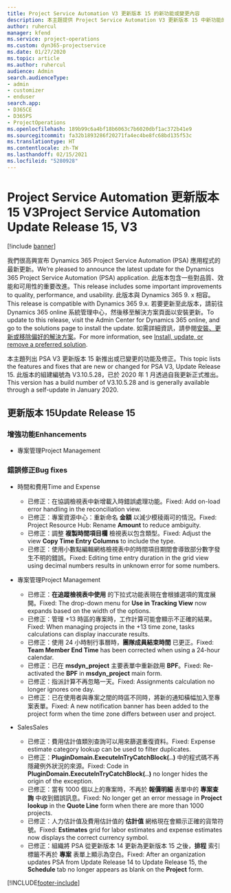 ```yaml
---
title: Project Service Automation V3 更新版本 15 的新功能或變更內容
description: 本主題提供 Project Service Automation V3 更新版本 15 中新功能的相關資訊。
author: ruhercul
manager: kfend
ms.service: project-operations
ms.custom: dyn365-projectservice
ms.date: 01/27/2020
ms.topic: article
ms.author: ruhercul
audience: Admin
search.audienceType:
- admin
- customizer
- enduser
search.app:
- D365CE
- D365PS
- ProjectOperations
ms.openlocfilehash: 189b99c6a4bf18b6063c7b6020dbf1ac372b41e9
ms.sourcegitcommit: fa32b1893286f20271fa4ec4be8fc68bd135f53c
ms.translationtype: HT
ms.contentlocale: zh-TW
ms.lasthandoff: 02/15/2021
ms.locfileid: "5280928"
---
```

# <a name="project-service-automation-update-release-15-v3"></a><span data-ttu-id="12a36-103">Project Service Automation 更新版本 15 V3</span><span class="sxs-lookup"><span data-stu-id="12a36-103">Project Service Automation Update Release 15, V3</span></span>

[!include [banner](../includes/psa-now-project-operations.md)]

<span data-ttu-id="12a36-104">我們很高興宣布 Dynamics 365 Project Service Automation (PSA) 應用程式的最新更新。</span><span class="sxs-lookup"><span data-stu-id="12a36-104">We’re pleased to announce the latest update for the Dynamics 365 Project Service Automation (PSA) application.</span></span> <span data-ttu-id="12a36-105">此版本包含一些對品質、效能和可用性的重要改進。</span><span class="sxs-lookup"><span data-stu-id="12a36-105">This release includes some important improvements to quality, performance, and usability.</span></span> <span data-ttu-id="12a36-106">此版本與 Dynamics 365 9. x 相容。</span><span class="sxs-lookup"><span data-stu-id="12a36-106">This release is compatible with Dynamics 365 9.x.</span></span> <span data-ttu-id="12a36-107">若要更新至此版本，請前往 Dynamics 365 online 系統管理中心，然後移至解決方案頁面以安裝更新。</span><span class="sxs-lookup"><span data-stu-id="12a36-107">To update to this release, visit the Admin Center for Dynamics 365 online, and go to the solutions page to install the update.</span></span> <span data-ttu-id="12a36-108">如需詳細資訊，請參閱[安裝、更新或移除偏好的解決方案](https://docs.microsoft.com/power-platform/admin/install-remove-preferred-solution)。</span><span class="sxs-lookup"><span data-stu-id="12a36-108">For more information, see [Install, update, or remove a preferred solution](https://docs.microsoft.com/power-platform/admin/install-remove-preferred-solution).</span></span>

<span data-ttu-id="12a36-109">本主題列出 PSA V3 更新版本 15 新推出或已變更的功能及修正。</span><span class="sxs-lookup"><span data-stu-id="12a36-109">This topic lists the features and fixes that are new or changed for PSA V3, Update Release 15.</span></span> <span data-ttu-id="12a36-110">此版本的組建編號為 V3.10.5.28，已於 2020 年 1 月透過自我更新正式推出。</span><span class="sxs-lookup"><span data-stu-id="12a36-110">This version has a build number of V3.10.5.28 and is generally available through a self-update in January 2020.</span></span>

## <a name="update-release-15"></a><span data-ttu-id="12a36-111">更新版本 15</span><span class="sxs-lookup"><span data-stu-id="12a36-111">Update Release 15</span></span> 

### <a name="enhancements"></a><span data-ttu-id="12a36-112">增強功能</span><span class="sxs-lookup"><span data-stu-id="12a36-112">Enhancements</span></span>

- <span data-ttu-id="12a36-113">專案管理</span><span class="sxs-lookup"><span data-stu-id="12a36-113">Project Management</span></span>

### <a name="bug-fixes"></a><span data-ttu-id="12a36-114">錯誤修正</span><span class="sxs-lookup"><span data-stu-id="12a36-114">Bug fixes</span></span>

- <span data-ttu-id="12a36-115">時間和費用</span><span class="sxs-lookup"><span data-stu-id="12a36-115">Time and Expense</span></span>

  - <span data-ttu-id="12a36-116">已修正：在協調檢視表中新增載入時錯誤處理功能。</span><span class="sxs-lookup"><span data-stu-id="12a36-116">Fixed: Add on-load error handling in the reconciliation view.</span></span>
  - <span data-ttu-id="12a36-117">已修正：專案資源中心：重新命名 **金額** 以減少模稜兩可的情況。</span><span class="sxs-lookup"><span data-stu-id="12a36-117">Fixed: Project Resource Hub: Rename **Amount** to reduce ambiguity.</span></span>
  - <span data-ttu-id="12a36-118">已修正：調整 **複製時間項目欄** 檢視表以包含類型。</span><span class="sxs-lookup"><span data-stu-id="12a36-118">Fixed: Adjust the view **Copy Time Entry Columns** to include the type.</span></span>
  - <span data-ttu-id="12a36-119">已修正：使用小數點編輯網格檢視表中的時間項目期間會導致部分數字發生不明的錯誤。</span><span class="sxs-lookup"><span data-stu-id="12a36-119">Fixed: Editing time entry duration in the grid view using decimal numbers results in unknown error for some numbers.</span></span>

- <span data-ttu-id="12a36-120">專案管理</span><span class="sxs-lookup"><span data-stu-id="12a36-120">Project Management</span></span>

  - <span data-ttu-id="12a36-121">已修正：**在追蹤檢視表中使用** 的下拉式功能表現在會根據選項的寬度展開。</span><span class="sxs-lookup"><span data-stu-id="12a36-121">Fixed: The drop-down menu for **Use in Tracking View** now expands based on the width of the options.</span></span>
  - <span data-ttu-id="12a36-122">已修正：管理 +13 時區的專案時，工作計算可能會顯示不正確的結果。</span><span class="sxs-lookup"><span data-stu-id="12a36-122">Fixed: When managing projects in the +13 time zone, tasks calculations can display inaccurate results.</span></span>
  - <span data-ttu-id="12a36-123">已修正：使用 24 小時制行事曆時，**團隊成員結束時間** 已更正。</span><span class="sxs-lookup"><span data-stu-id="12a36-123">Fixed: **Team Member End Time** has been corrected when using a 24-hour calendar.</span></span>
  - <span data-ttu-id="12a36-124">已修正：已在 **msdyn_project** 主要表單中重新啟用 **BPF**。</span><span class="sxs-lookup"><span data-stu-id="12a36-124">Fixed: Re-activated the **BPF** in **msdyn_project** main form.</span></span>
  - <span data-ttu-id="12a36-125">已修正：指派計算不再忽略一天。</span><span class="sxs-lookup"><span data-stu-id="12a36-125">Fixed: Assignments calculation no longer ignores one day.</span></span>
  - <span data-ttu-id="12a36-126">已修正：已在使用者與專案之間的時區不同時，將新的通知橫幅加入至專案表單。</span><span class="sxs-lookup"><span data-stu-id="12a36-126">Fixed: A new notification banner has been added to the project form when the time zone differs between user and project.</span></span>

- <span data-ttu-id="12a36-127">Sales</span><span class="sxs-lookup"><span data-stu-id="12a36-127">Sales</span></span>

  - <span data-ttu-id="12a36-128">已修正：費用估計值類別查詢可以用來篩選重復資料。</span><span class="sxs-lookup"><span data-stu-id="12a36-128">Fixed: Expense estimate category lookup can be used to filter duplicates.</span></span>
  - <span data-ttu-id="12a36-129">已修正：**PluginDomain.ExecuteInTryCatchBlock(..)** 中的程式碼不再隱藏例外狀況的來源。</span><span class="sxs-lookup"><span data-stu-id="12a36-129">Fixed: Code in **PluginDomain.ExecuteInTryCatchBlock(..)** no longer hides the origin of the exception.</span></span>
  - <span data-ttu-id="12a36-130">已修正：當有 1000 個以上的專案時，不再於 **報價明細** 表單中的 **專案查詢** 中收到錯誤訊息。</span><span class="sxs-lookup"><span data-stu-id="12a36-130">Fixed: No longer get an error message in **Project lookup** in the **Quote Line** form when there are more than 1000 projects.</span></span>
  - <span data-ttu-id="12a36-131">已修正：人力估計值及費用估計值的 **估計值** 網格現在會顯示正確的貨幣符號。</span><span class="sxs-lookup"><span data-stu-id="12a36-131">Fixed: **Estimates** grid for labor estimates and expense estimates now displays the correct currency symbol.</span></span>
  - <span data-ttu-id="12a36-132">已修正：組織將 PSA 從更新版本 14 更新為更新版本 15 之後，**排程** 索引標籤不再於 **專案** 表單上顯示為空白。</span><span class="sxs-lookup"><span data-stu-id="12a36-132">Fixed: After an organization updates PSA from Update Release 14 to Update Release 15, the **Schedule** tab no longer appears as blank on the **Project** form.</span></span>


[!INCLUDE[footer-include](../includes/footer-banner.md)]